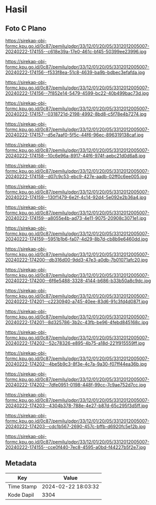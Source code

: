 # Hasil

## Foto C Plano

https://sirekap-obj-formc.kpu.go.id/0c87/pemilu/pdpr/33/12/01/20/05/3312012005007-20240222-174155--c618e39a-17e0-461c-bf45-50399ee23996.jpg

https://sirekap-obj-formc.kpu.go.id/0c87/pemilu/pdpr/33/12/01/20/05/3312012005007-20240222-174156--f533f8ea-51c8-4639-ba9b-bdbec3efafda.jpg

https://sirekap-obj-formc.kpu.go.id/0c87/pemilu/pdpr/33/12/01/20/05/3312012005007-20240222-174156--7f852e14-5479-4599-bc22-40b499bac73d.jpg

https://sirekap-obj-formc.kpu.go.id/0c87/pemilu/pdpr/33/12/01/20/05/3312012005007-20240222-174157--0318721d-2198-4992-8bd8-c5f78e4b7274.jpg

https://sirekap-obj-formc.kpu.go.id/0c87/pemilu/pdpr/33/12/01/20/05/3312012005007-20240222-174157--d5e7aaf0-5f5c-44f6-96ec-896319138caf.jpg

https://sirekap-obj-formc.kpu.go.id/0c87/pemilu/pdpr/33/12/01/20/05/3312012005007-20240222-174158--10c6e96a-8917-44f6-974f-aebc21d0d6a8.jpg

https://sirekap-obj-formc.kpu.go.id/0c87/pemilu/pdpr/33/12/01/20/05/3312012005007-20240222-174158--d07c9c53-ebc9-427e-aadb-02ff0c6ee005.jpg

https://sirekap-obj-formc.kpu.go.id/0c87/pemilu/pdpr/33/12/01/20/05/3312012005007-20240222-174159--130f1479-6e2f-4c14-92d4-5e092e2b36a4.jpg

https://sirekap-obj-formc.kpu.go.id/0c87/pemilu/pdpr/33/12/01/20/05/3312012005007-20240222-174159--a8055e4b-ad73-4e11-9075-20908c3071e1.jpg

https://sirekap-obj-formc.kpu.go.id/0c87/pemilu/pdpr/33/12/01/20/05/3312012005007-20240222-174159--5951b1b6-fa07-4d29-8b7d-cb8b9e6460dd.jpg

https://sirekap-obj-formc.kpu.go.id/0c87/pemilu/pdpr/33/12/01/20/05/3312012005007-20240222-174200--db316d00-9dd3-47e3-a0db-7b01071afc20.jpg

https://sirekap-obj-formc.kpu.go.id/0c87/pemilu/pdpr/33/12/01/20/05/3312012005007-20240222-174200--6f6e5488-3328-4144-b686-b33b50a8c9dc.jpg

https://sirekap-obj-formc.kpu.go.id/0c87/pemilu/pdpr/33/12/01/20/05/3312012005007-20240222-174201--c2230940-a745-40ee-83d6-91c3fd4d087f.jpg

https://sirekap-obj-formc.kpu.go.id/0c87/pemilu/pdpr/33/12/01/20/05/3312012005007-20240222-174201--8d325786-3b2c-43fb-be96-4febd845168c.jpg

https://sirekap-obj-formc.kpu.go.id/0c87/pemilu/pdpr/33/12/01/20/05/3312012005007-20240222-174202--52c78326-e895-4b75-a18d-221f915559ff.jpg

https://sirekap-obj-formc.kpu.go.id/0c87/pemilu/pdpr/33/12/01/20/05/3312012005007-20240222-174202--4be5b9c3-8f3e-4c7a-9a30-f07ff44ea36b.jpg

https://sirekap-obj-formc.kpu.go.id/0c87/pemilu/pdpr/33/12/01/20/05/3312012005007-20240222-174202--7dfe0951-0198-448f-99cc-7c9ae752d7cc.jpg

https://sirekap-obj-formc.kpu.go.id/0c87/pemilu/pdpr/33/12/01/20/05/3312012005007-20240222-174203--4304b378-788e-4e27-b87d-65c295f3d5ff.jpg

https://sirekap-obj-formc.kpu.go.id/0c87/pemilu/pdpr/33/12/01/20/05/3312012005007-20240222-174203--cdc1b567-2690-457c-bffb-d6920fc5e12b.jpg

https://sirekap-obj-formc.kpu.go.id/0c87/pemilu/pdpr/33/12/01/20/05/3312012005007-20240222-174155--cce0f440-7ec8-4595-a0bd-f44227b5f2e7.jpg


## Metadata

| Key        | Value               |
| ---------- | ------------------- |
| Time Stamp | 2024-02-22 18:03:32 |
| Kode Dapil | 3304                |



